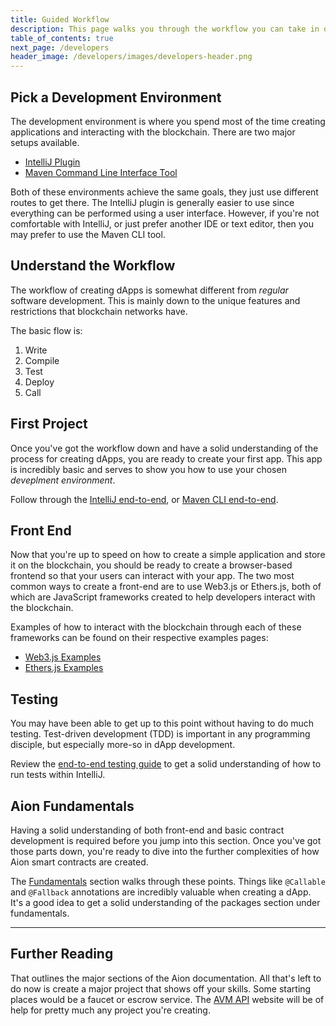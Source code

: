 ```yaml
---
title: Guided Workflow
description: This page walks you through the workflow you can take in order to become proficient at blockchain development. Although the workflow may look similar to other blockchain development processes, this guide was created with the Aion Network in mind. After completing each step listed here, you should have a solid understanding of how to create your dApps on the Aion Network.
table_of_contents: true
next_page: /developers
header_image: /developers/images/developers-header.png
---
```


## Pick a Development Environment

The development environment is where you spend most of the time creating applications and interacting with the blockchain. There are two major setups available.

- [IntelliJ Plugin](tools-intellj-plugin)
- [Maven Command Line Interface Tool](tools-maven-cli)

Both of these environments achieve the same goals, they just use different routes to get there. The IntelliJ plugin is generally easier to use since everything can be performed using a user interface. However, if you're not comfortable with IntelliJ, or just prefer another IDE or text editor, then you may prefer to use the Maven CLI tool.

## Understand the Workflow

The workflow of creating dApps is somewhat different from _regular_ software development. This is mainly down to the unique features and restrictions that blockchain networks have.

The basic flow is:

1. Write
2. Compile
3. Test
4. Deploy
5. Call

## First Project

Once you've got the workflow down and have a solid understanding of the process for creating dApps, you are ready to create your first app. This app is incredibly basic and serves to show you how to use your chosen _deveplment environment_.

Follow through the [IntelliJ end-to-end](tutorials-intellij-plugin), or [Maven CLI end-to-end](tutorials-maven-cli).

## Front End

Now that you're up to speed on how to create a simple application and store it on the blockchain, you should be ready to create a browser-based frontend so that your users can interact with your app. The two most common ways to create a front-end are to use Web3.js or Ethers.js, both of which are JavaScript frameworks created to help developers interact with the blockchain.

Examples of how to interact with the blockchain through each of these frameworks can be found on their respective examples pages:

- [Web3.js Examples](/developers/apis/web3-js/examples)
- [Ethers.js Examples](/developers/apis/ethers-js/examples)

## Testing

You may have been able to get up to this point without having to do much testing. Test-driven development (TDD) is important in any programming disciple, but especially more-so in dApp development.

Review the [end-to-end testing guide](tutorials-intellij-plugin-test-and-debug) to get a solid understanding of how to run tests within IntelliJ.

## Aion Fundamentals

Having a solid understanding of both front-end and basic contract development is required before you jump into this section. Once you've got those parts down, you're ready to dive into the further complexities of how Aion smart contracts are created.

The [Fundamentals](/developers/fundamentals/avm-concepts) section walks through these points. Things like `@Callable` and `@Fallback` annotations are incredibly valuable when creating a dApp. It's a good idea to get a solid understanding of the packages section under fundamentals.

---

## Further Reading

That outlines the major sections of the Aion documentation. All that's left to do now is create a major project that shows off your skills. Some starting places would be a faucet or escrow service. The [AVM API](https://avm-api.aion.network/) website will be of help for pretty much any project you're creating.
